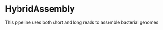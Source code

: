 HybridAssembly
===============

This pipeline uses both short and long reads to assemble bacterial genomes



